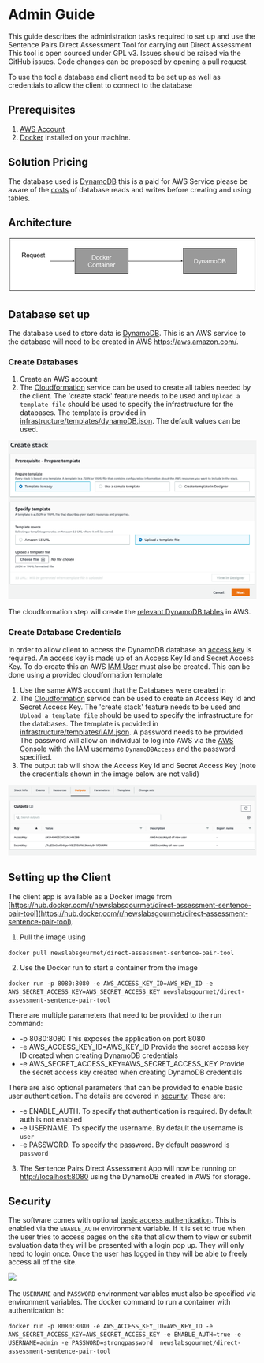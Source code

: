 # Admin Guide

This guide describes the administration tasks required to set up and use the Sentence Pairs Direct Assessment Tool for carrying out Direct Assessment This tool is open sourced under GPL v3. Issues should be raised via the GitHub issues. Code changes can be proposed by opening a pull request.

To use the tool a database and client need to be set up as well as credentials to allow the client to connect to the database

## Prerequisites

1. [AWS Account](https://aws.amazon.com/premiumsupport/knowledge-center/create-and-activate-aws-account/)
2. [Docker](https://docs.docker.com/get-docker/) installed on your machine.

## Solution Pricing

The database used is [DynamoDB](https://aws.amazon.com/dynamodb/) this is a paid for AWS Service please be aware of the [costs](https://aws.amazon.com/dynamodb/pricing/) of database reads and writes before creating and using tables.

## Architecture

![](./images/basicArchitecture.png)

## Database set up

The database used to store data is [DynamoDB](https://aws.amazon.com/dynamodb/). This is an AWS service to the database will need to be created in AWS https://aws.amazon.com/.

### Create Databases

1. Create an AWS account
2. The [Cloudformation](https://aws.amazon.com/cloudformation/) service can be used to create all tables needed by the client. The 'create stack' feature needs to be used and `Upload a template file` should be used to specify the infrastructure for the databases. The template is provided in  [infrastructure/templates/dynamoDB.json](../infrastructure/templates/dynamoDB.json). The default values can be used.

![](./images/cloudformation.png)

The cloudformation step will create the [relevant DynamoDB tables](./development.md#database-tables) in AWS.

### Create Database Credentials

In order to allow client to access the DynamoDB database an [access key](https://aws.amazon.com/premiumsupport/knowledge-center/create-access-key/) is required. An access key is made up of an Access Key Id and Secret Access Key. To do create this an AWS [IAM User](https://docs.aws.amazon.com/IAM/latest/UserGuide/introduction_identity-management.html) must also be created. This can be done using a provided cloudformation template

1. Use the same AWS account that the Databases were created in
2. The [Cloudformation](https://aws.amazon.com/cloudformation/) service can be used to create an Access Key Id and Secret Access Key. The 'create stack' feature needs to be used and `Upload a template file` should be used to specify the infrastructure for the databases. The template is provided in [infrastructure/templates/IAM.json](../infrastructure/templates/IAM.json). A password needs to be provided The password will allow an individual to log into AWS via the [AWS Console](https://aws.amazon.com/console/) with the IAM username `DynamoDBAccess` and the password specified.
3. The output tab will show the Access Key Id and Secret Access Key (note the credentials shown in the image below are not valid)

![](./images/credentials.png)

## Setting up the Client 

The client app is available as a Docker image from [https://hub.docker.com/r/newslabsgourmet/direct-assessment-sentence-pair-tool](https://hub.docker.com/r/newslabsgourmet/direct-assessment-sentence-pair-tool).

1. Pull the image using 

```docker pull newslabsgourmet/direct-assessment-sentence-pair-tool```

2. Use the Docker run to start a container from the image

```docker run -p 8080:8080 -e AWS_ACCESS_KEY_ID=AWS_KEY_ID -e AWS_SECRET_ACCESS_KEY=AWS_SECRET_ACCESS_KEY newslabsgourmet/direct-assessment-sentence-pair-tool```

There are multiple parameters that need to be provided to the run command:

* -p 8080:8080 This exposes the application on port 8080
* -e AWS_ACCESS_KEY_ID=AWS_KEY_ID Provide the secret access key ID created when creating DynamoDB credentials
* -e AWS_SECRET_ACCESS_KEY=AWS_SECRET_ACCESS_KEY Provide the secret access key created when creating DynamoDB credentials

There are also optional parameters that can be provided to enable basic user authentication. The details are covered in [security](#security). These are:

* -e ENABLE_AUTH. To specify that authentication is required. By default auth is not enabled
* -e USERNAME. To specify the username. By default the username is `user`
* -e PASSWORD. To specify the password. By default password is `password`

3. The Sentence Pairs Direct Assessment App will now be running on [http://localhost:8080](http:localhost:8080) using the DynamoDB created in AWS for storage.

## Security

The software comes with optional [basic access authentication](https://en.wikipedia.org/wiki/Basic_access_authentication). This is enabled via the `ENABLE_AUTH` environment variable. If it is set to true when the user tries to access pages on the site that allow them to view or submit evaluation data they will be presented with a login pop up. They will only need to login once. Once the user has logged in they will be able to freely access all of the site.

![](./images/login.png)

The `USERNAME` and `PASSWORD` environment variables must also be specified via environment variables. The docker command to run a container with authentication is:

```docker run -p 8080:8080 -e AWS_ACCESS_KEY_ID=AWS_KEY_ID -e AWS_SECRET_ACCESS_KEY=AWS_SECRET_ACCESS_KEY -e ENABLE_AUTH=true -e USERNAME=admin -e PASSWORD=strongpassword  newslabsgourmet/direct-assessment-sentence-pair-tool```
